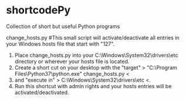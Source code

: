 # shortcodePy
Collection of short but useful Python programs

change_hosts.py
  #This small script will activate/deactivate all entries in your Windows hosts file that start with "127".
  1. Place change_hosts.py into your C:\Windows\System32\drivers\etc directory or wherever your hosts file is located.
  2. Create a short cut on your desktop with the "target" > "C:\Program Files\Python37\python.exe" change_hosts.py < 
  3. and "execute in" > C:\Windows\System32\drivers\etc <.
  4. Run this shortcut with admin rights and your hosts entries will be activated/deactivated.
  
